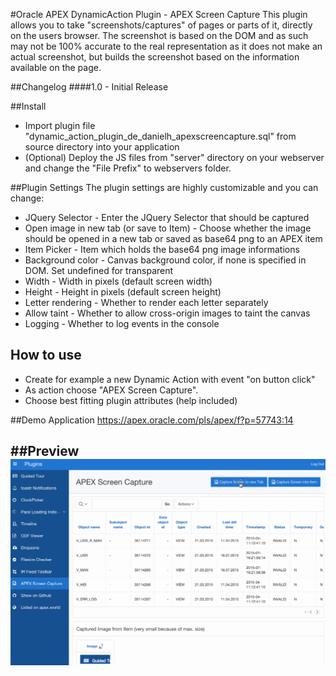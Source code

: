 #Oracle APEX DynamicAction Plugin - APEX Screen Capture
This plugin allows you to take "screenshots/captures" of pages or parts of it, directly on the users browser.
The screenshot is based on the DOM and as such may not be 100% accurate to the real representation as it does not make an actual screenshot, but builds the screenshot based on the information available on the page.

##Changelog
####1.0 - Initial Release

##Install
- Import plugin file "dynamic_action_plugin_de_danielh_apexscreencapture.sql" from source directory into your application
- (Optional) Deploy the JS files from "server" directory on your webserver and change the "File Prefix" to webservers folder.

##Plugin Settings
The plugin settings are highly customizable and you can change:
- JQuery Selector - Enter the JQuery Selector that should be captured
- Open image in new tab (or save to Item) - Choose whether the image should be opened in a new tab or saved as base64 png to an APEX item
- Item Picker - Item which holds the base64 png image informations
- Background color - Canvas background color, if none is specified in DOM. Set undefined for transparent
- Width - Width in pixels (default screen width)
- Height - Height in pixels (default screen height)
- Letter rendering - Whether to render each letter separately
- Allow taint - Whether to allow cross-origin images to taint the canvas
- Logging - Whether to log events in the console

## How to use
- Create for example a new Dynamic Action with event "on button click"
- As action choose "APEX Screen Capture".
- Choose best fitting plugin attributes (help included)

##Demo Application
https://apex.oracle.com/pls/apex/f?p=57743:14

##Preview
![](https://github.com/Dani3lSun/apex-plugin-apexscreencapture/blob/master/preview.gif)
---
